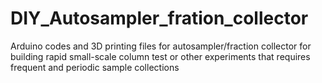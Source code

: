 # DIY_Autosampler_fration_collector
Arduino codes and 3D printing files for autosampler/fraction collector for building rapid small-scale column test or other experiments that requires frequent and periodic sample collections
